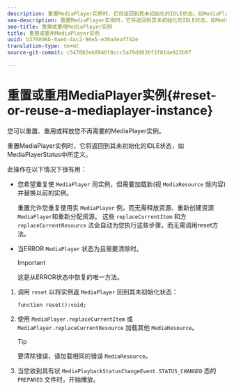 ```yaml
---
description: 重置MediaPlayer实例时，它将返回到其未初始化的IDLE状态，如MediaPlayerStatus中所定义。
seo-description: 重置MediaPlayer实例时，它将返回到其未初始化的IDLE状态，如MediaPlayerStatus中所定义。
seo-title: 重置或重用MediaPlayer实例
title: 重置或重用MediaPlayer实例
uuid: b376096b-0aed-4ac2-96e5-e30a4eaf742e
translation-type: tm+mt
source-git-commit: c547002eb8946f8ccc5a79d0836f3f814e823b97

---
```



# 重置或重用MediaPlayer实例{#reset-or-reuse-a-mediaplayer-instance}

您可以重置、重用或释放您不再需要的MediaPlayer实例。

重置MediaPlayer实例时，它将返回到其未初始化的IDLE状态，如MediaPlayerStatus中所定义。

此操作在以下情况下很有用：

* 您希望重复使 `MediaPlayer` 用实例，但需要加载新(视 `MediaResource` 频内容)并替换以前的实例。

   重置允许您重复使用实 `MediaPlayer` 例，而无需释放资源、重新创建资源 `MediaPlayer`和重新分配资源。 这些 `replaceCurrentItem` 和方 `replaceCurrentResource` 法会自动为您执行这些步骤，而无需调用reset方法。

* 当ERROR `MediaPlayer` 状态为且需要清除时。

   >[!IMPORTANT]
   >
   >这是从ERROR状态中恢复的唯一方法。

1. 调用 `reset` 以将实例返 `MediaPlayer` 回到其未初始化状态：

   ```
   function reset():void; 
   ```

1. 使用 `MediaPlayer.replaceCurrentItem` 或 `MediaPlayer.replaceCurrentResource` 加载其他 `MediaResource`。

   >[!TIP]
   >
   >要清除错误，请加载相同的错误 `MediaResource`。

1. 当您收到具有状 `MediaPlaybackStatusChangeEvent.STATUS_CHANGED` 态的 `PREPARED` 文件时，开始播放。

